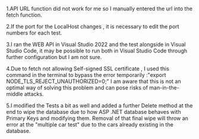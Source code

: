 1.API URL function did not work for me so I manually entered the url into the fetch function.

2.If the port for the LocalHost changes , it is necessary to edit the port numbers for each test.

3.I ran the WEB API in Visual Studio 2022 and the test alongside in Visual Studio Code, it may be possible to run both in Visual Studio Code through further configuration but I am not sure.

4.Due to fetch not allowing Self-signed SSL certificate , I used this command in the terminal to bypass the error temporarily :"export NODE_TLS_REJECT_UNAUTHORIZED=0;" 
I am aware that this is not an optimal way of solving this problem and can pose risks of man-in-the-middle attacks. 

5.I modified the Tests a bit as well and added a further Delete method at the end to wipe the database due to how ASP .NET database behaves with Primary Keys and modifying them. Removal of that final wipe will throw an error at the "multiple car test" due to the cars already existing in the database.

